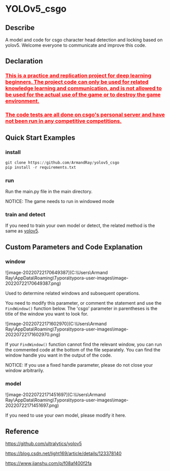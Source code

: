 # YOLOv5_csgo

## Describe

A model and code for csgo character head detection and locking based on yolov5. Welcome everyone to communicate and improve this code.

## Declaration

### <font color='red'><u>**This is a practice and replication project for deep learning beginners. The project code can only be used for related knowledge learning and communication, and is not allowed to be used for the actual use of the game or to destroy the game environment.**</u></font>

### <font color='red'><u>**The code tests are all done on csgo's personal server and have not been run in any competitive competitions.**</u></font>

## Quick Start Examples

### install

```python
git clone https://github.com/ArmandRay/yolov5_csgo
pip install -r requirements.txt
```

### run

Run the main.py file in the main directory.

NOTICE: The game needs to run in windowed mode

### train and detect

If you need to train your own model or detect, the related method is the same as [yolov5](https://github.com/ultralytics/yolov5).

## Custom Parameters and Code Explanation

### window

![image-20220722170649387](C:\Users\Armand Ray\AppData\Roaming\Typora\typora-user-images\image-20220722170649387.png)

Used to determine related windows and subsequent operations.

 You need to modify this parameter, or comment the statement and use the `FindWindow()` function below. The 'csgo' parameter in parentheses is the title of the window you want to look for.

![image-20220722171602970](C:\Users\Armand Ray\AppData\Roaming\Typora\typora-user-images\image-20220722171602970.png)

If your `FindWindow()` function cannot find the relevant window, you can run the commented code at the bottom of the file separately. You can find the window handle you want in the output of the code.

NOTICE: If you use a fixed handle parameter, please do not close your window arbitrarily.

### model

![image-20220722171451697](C:\Users\Armand Ray\AppData\Roaming\Typora\typora-user-images\image-20220722171451697.png)

If you need to use your own model, please modify it here.

## Reference

https://github.com/ultralytics/yolov5

https://blog.csdn.net/light169/article/details/123378140

https://www.jianshu.com/p/f08af400f2fa